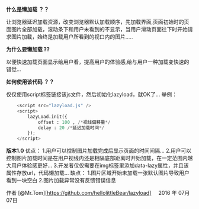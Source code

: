 

**什么是懒加载 ？？**

让浏览器延迟加载资源，改变浏览器默认加载顺序，先加载界面,页面初始时的页面图片全部加载，滚动条下和用户未看到的不显示，当用户滑动页面往下时开始请求图片加载，始终是加载用户所看到的视口内的图片.....

**为什么要懒加载 ??**

以便快速加载页面显示给用户看，提高用户的体验感,给与用户一种加载变快速的错觉...

**如何使用该代码 ？？**

仅仅使用script标签链接该js文件，然后初始化lazyload，就OK了...
举例：
```python
    <script src="lazyload.js" />
    <script>
        lazyLoad.init({
            offset : 100 , /*视线偏移量*/   
            delay : 20 /*延迟加载时间*/
        });
    </script>
```
**版本1.0**
优点：
1.用户可以控制图片加载完成后显示页面的时间间隔...
2.用户可以控制图片加载时间是在用户视线内还是相隔底部距离时开始加载，在一定范围内越大用户体验感更好...
3.开发者仅仅需要在img标签里添加data-lazy属性，并且该属性存放url，代码懒加载...
缺点：
1.图片区域开始未加载一张默认图片导致用户看到一块空白
2.图片加载异常没有反馈错误信息

作者 [@Mr.Tom][https://github.com/hellolittleBear/lazyload]     
2016 年 07月 07日    


